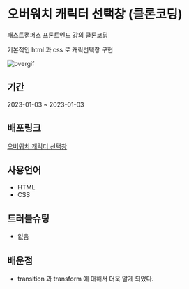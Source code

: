 # 오버워치 캐릭터 선택창 (클론코딩)

패스트캠퍼스 프론트엔드 강의 클론코딩

기본적인 html 과 css 로 캐릭선택창 구현

<img src="https://user-images.githubusercontent.com/84490050/210314726-1583f964-8548-49b7-8f1e-96af2767bd65.gif" alt="overgif" />


## 기간

2023-01-03 ~ 2023-01-03

## 배포링크

<a href="https://kyojin-hwang.github.io/overwatch-clone-front/">오버워치 캐릭터 선택창</a>

## 사용언어

- HTML
- CSS

## 트러블슈팅

- 없음

## 배운점

- transition 과 transform 에 대해서 더욱 알게 되었다.


